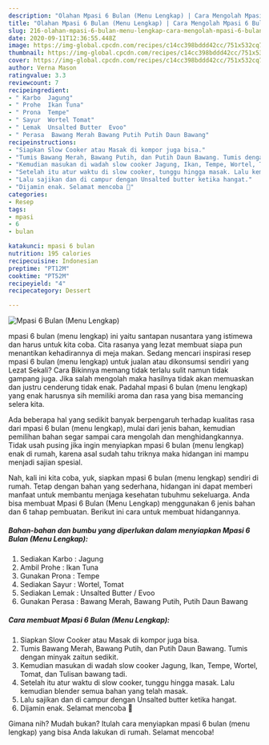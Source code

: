 ```yaml
---
description: "Olahan Mpasi 6 Bulan (Menu Lengkap) | Cara Mengolah Mpasi 6 Bulan (Menu Lengkap) Yang Sempurna"
title: "Olahan Mpasi 6 Bulan (Menu Lengkap) | Cara Mengolah Mpasi 6 Bulan (Menu Lengkap) Yang Sempurna"
slug: 216-olahan-mpasi-6-bulan-menu-lengkap-cara-mengolah-mpasi-6-bulan-menu-lengkap-yang-sempurna
date: 2020-09-11T12:36:55.448Z
image: https://img-global.cpcdn.com/recipes/c14cc398bddd42cc/751x532cq70/mpasi-6-bulan-menu-lengkap-foto-resep-utama.jpg
thumbnail: https://img-global.cpcdn.com/recipes/c14cc398bddd42cc/751x532cq70/mpasi-6-bulan-menu-lengkap-foto-resep-utama.jpg
cover: https://img-global.cpcdn.com/recipes/c14cc398bddd42cc/751x532cq70/mpasi-6-bulan-menu-lengkap-foto-resep-utama.jpg
author: Verna Mason
ratingvalue: 3.3
reviewcount: 7
recipeingredient:
- " Karbo  Jagung"
- " Prohe  Ikan Tuna"
- " Prona  Tempe"
- " Sayur  Wortel Tomat"
- " Lemak  Unsalted Butter  Evoo"
- " Perasa  Bawang Merah Bawang Putih Putih Daun Bawang"
recipeinstructions:
- "Siapkan Slow Cooker atau Masak di kompor juga bisa."
- "Tumis Bawang Merah, Bawang Putih, dan Putih Daun Bawang. Tumis dengan minyak zaitun sedikit."
- "Kemudian masukan di wadah slow cooker Jagung, Ikan, Tempe, Wortel, Tomat, dan Tulisan bawang tadi."
- "Setelah itu atur waktu di slow cooker, tunggu hingga masak. Lalu kemudian blender semua bahan yang telah masak."
- "Lalu sajikan dan di campur dengan Unsalted butter ketika hangat."
- "Dijamin enak. Selamat mencoba 🤗"
categories:
- Resep
tags:
- mpasi
- 6
- bulan

katakunci: mpasi 6 bulan 
nutrition: 195 calories
recipecuisine: Indonesian
preptime: "PT12M"
cooktime: "PT52M"
recipeyield: "4"
recipecategory: Dessert

---
```



![Mpasi 6 Bulan (Menu Lengkap)](https://img-global.cpcdn.com/recipes/c14cc398bddd42cc/751x532cq70/mpasi-6-bulan-menu-lengkap-foto-resep-utama.jpg)


mpasi 6 bulan (menu lengkap) ini yaitu santapan nusantara yang istimewa dan harus untuk kita coba. Cita rasanya yang lezat membuat siapa pun menantikan kehadirannya di meja makan.
Sedang mencari inspirasi resep mpasi 6 bulan (menu lengkap) untuk jualan atau dikonsumsi sendiri yang Lezat Sekali? Cara Bikinnya memang tidak terlalu sulit namun tidak gampang juga. Jika salah mengolah maka hasilnya tidak akan memuaskan dan justru cenderung tidak enak. Padahal mpasi 6 bulan (menu lengkap) yang enak harusnya sih memiliki aroma dan rasa yang bisa memancing selera kita.



Ada beberapa hal yang sedikit banyak berpengaruh terhadap kualitas rasa dari mpasi 6 bulan (menu lengkap), mulai dari jenis bahan, kemudian pemilihan bahan segar sampai cara mengolah dan menghidangkannya. Tidak usah pusing jika ingin menyiapkan mpasi 6 bulan (menu lengkap) enak di rumah, karena asal sudah tahu triknya maka hidangan ini mampu menjadi sajian spesial.


Nah, kali ini kita coba, yuk, siapkan mpasi 6 bulan (menu lengkap) sendiri di rumah. Tetap dengan bahan yang sederhana, hidangan ini dapat memberi manfaat untuk membantu menjaga kesehatan tubuhmu sekeluarga. Anda bisa membuat Mpasi 6 Bulan (Menu Lengkap) menggunakan 6 jenis bahan dan 6 tahap pembuatan. Berikut ini cara untuk membuat hidangannya.

<!--inarticleads1-->

##### Bahan-bahan dan bumbu yang diperlukan dalam menyiapkan Mpasi 6 Bulan (Menu Lengkap):

1. Sediakan  Karbo : Jagung
1. Ambil  Prohe : Ikan Tuna
1. Gunakan  Prona : Tempe
1. Sediakan  Sayur : Wortel, Tomat
1. Sediakan  Lemak : Unsalted Butter / Evoo
1. Gunakan  Perasa : Bawang Merah, Bawang Putih, Putih Daun Bawang




<!--inarticleads2-->

##### Cara membuat Mpasi 6 Bulan (Menu Lengkap):

1. Siapkan Slow Cooker atau Masak di kompor juga bisa.
1. Tumis Bawang Merah, Bawang Putih, dan Putih Daun Bawang. Tumis dengan minyak zaitun sedikit.
1. Kemudian masukan di wadah slow cooker Jagung, Ikan, Tempe, Wortel, Tomat, dan Tulisan bawang tadi.
1. Setelah itu atur waktu di slow cooker, tunggu hingga masak. Lalu kemudian blender semua bahan yang telah masak.
1. Lalu sajikan dan di campur dengan Unsalted butter ketika hangat.
1. Dijamin enak. Selamat mencoba 🤗




Gimana nih? Mudah bukan? Itulah cara menyiapkan mpasi 6 bulan (menu lengkap) yang bisa Anda lakukan di rumah. Selamat mencoba!
